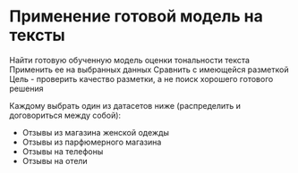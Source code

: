 # Применение готовой модель на тексты
Найти готовую обученную модель оценки тональности текста
Применить ее на выбранных данных
Сравнить с имеющейся разметкой
Цель - проверить качество разметки, а не поиск хорошего готового решения

Каждому выбрать один из датасетов ниже (распределить и договориться между собой):
- Отзывы из магазина женской одежды
- Отзывы из парфюмерного магазина
- Отзывы на телефоны
- Отзывы на отели
